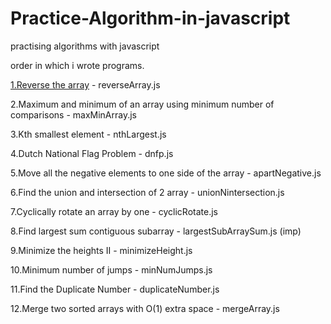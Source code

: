 # Practice-Algorithm-in-javascript
practising algorithms with javascript

order in which i wrote programs.

<p> <a href="https://www.geeksforgeeks.org/write-a-program-to-reverse-an-array-or-string/">1.Reverse the array</a> - reverseArray.js </p>
<p> 2.Maximum and minimum of an array using minimum number of comparisons - maxMinArray.js </p>
<p> 3.Kth smallest element - nthLargest.js </p>
<p> 4.Dutch National Flag Problem - dnfp.js </p>
<p> 5.Move all the negative elements to one side of the array - apartNegative.js </p>
<p> 6.Find the union and intersection of 2 array - unionNintersection.js </p>
<p> 7.Cyclically rotate an array by one  - cyclicRotate.js </p>
<p> 8.Find largest sum contiguous subarray - largestSubArraySum.js (imp) </p>
<p> 9.Minimize the heights II - minimizeHeight.js </p>
<p> 10.Minimum number of jumps - minNumJumps.js </p>
<p> 11.Find the Duplicate Number - duplicateNumber.js </p>
<p> 12.Merge two sorted arrays with O(1) extra space - mergeArray.js </p>
